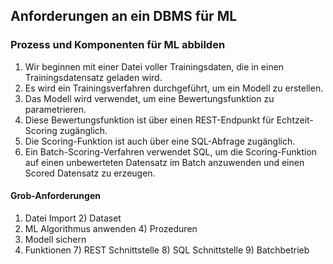 ## Anforderungen an ein DBMS für ML

### Prozess und Komponenten für ML abbilden

1) Wir beginnen mit einer Datei voller Trainingsdaten, die in einen Trainingsdatensatz geladen wird.
2) Es wird ein Trainingsverfahren durchgeführt, um ein Modell zu erstellen.
3) Das Modell wird verwendet, um eine Bewertungsfunktion zu parametrieren.
4) Diese Bewertungsfunktion ist über einen REST-Endpunkt für Echtzeit-Scoring zugänglich.
5) Die Scoring-Funktion ist auch über eine SQL-Abfrage zugänglich.
6) Ein Batch-Scoring-Verfahren verwendet SQL, um die Scoring-Funktion auf einen unbewerteten Datensatz im Batch anzuwenden und einen Scored Datensatz zu erzeugen.

#### Grob-Anforderungen

1) Datei Import
    2) Dataset
3) ML Algorithmus anwenden
    4) Prozeduren
5) Modell sichern
6) Funktionen
    7) REST Schnittstelle
    8) SQL Schnittstelle
    9) Batchbetrieb

